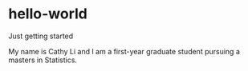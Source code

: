 # hello-world
Just getting started

My name is Cathy Li and I am a first-year graduate student pursuing a masters in Statistics.
